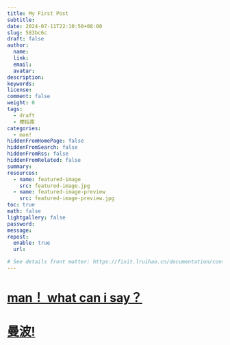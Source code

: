 ```yaml
---
title: My First Post 
subtitle:
date: 2024-07-11T22:10:50+08:00
slug: 583bc6c
draft: false
author:
  name:
  link:
  email:
  avatar:
description:
keywords:
license:
comment: false
weight: 0
tags:
  - draft 
  - 梗指南
categories:
  - man!
hiddenFromHomePage: false
hiddenFromSearch: false
hiddenFromRss: false
hiddenFromRelated: false
summary:
resources:
  - name: featured-image
    src: featured-image.jpg
  - name: featured-image-preview
    src: featured-image-preview.jpg
toc: true
math: false
lightgallery: false
password:
message:
repost:
  enable: true
  url:

# See details front matter: https://fixit.lruihao.cn/documentation/content-management/introduction/#front-matter
---
```


<!--more-->

# [man！ what can i say？](https://www.bilibili.com/video/BV16y421v7hE/?vd_source=19fcd28ae8f08ff7bc28df026889a333)


# [曼波!](https://www.bilibili.com/video/BV1Bt42137XA/?spm_id_from=pageDriver&vd_source=19fcd28ae8f08ff7bc28df026889a333)